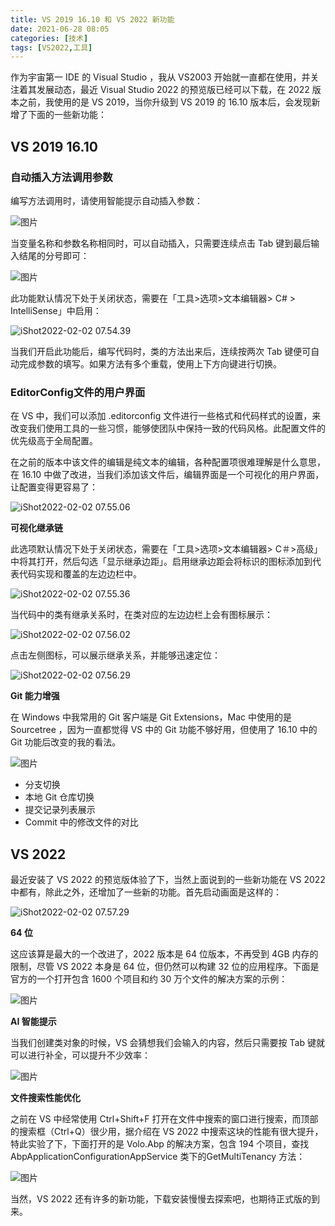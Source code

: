 ```yaml
---
title: VS 2019 16.10 和 VS 2022 新功能
date: 2021-06-28 08:05
categories: [技术]
tags: [VS2022,工具]
---
```


作为宇宙第一 IDE 的 Visual Studio ，我从 VS2003 开始就一直都在使用，并关注着其发展动态，最近 Visual Studio 2022 的预览版已经可以下载，在 2022 版本之前，我使用的是 VS 2019，当你升级到 VS 2019 的 16.10 版本后，会发现新增了下面的一些新功能：

<!--more-->

## VS 2019 16.10

### 自动插入方法调用参数

编写方法调用时，请使用智能提示自动插入参数：

![图片](https://cdn.jsdelivr.net/gh/oec2003/hblog-images/img/202202020753450.gif)

当变量名称和参数名称相同时，可以自动插入，只需要连续点击 Tab 键到最后输入结尾的分号即可：

![图片](https://cdn.jsdelivr.net/gh/oec2003/hblog-images/img/202202020754251.gif)

此功能默认情况下处于关闭状态，需要在「工具>选项>文本编辑器> C# > IntelliSense」中启用：

![iShot2022-02-02 07.54.39](https://cdn.jsdelivr.net/gh/oec2003/hblog-images/img/202202020754370.jpg)

当我们开启此功能后，编写代码时，类的方法出来后，连续按两次 Tab 键便可自动完成参数的填写。如果方法有多个重载，使用上下方向键进行切换。

### EditorConfig文件的用户界面

在 VS 中，我们可以添加 .editorconfig 文件进行一些格式和代码样式的设置，来改变我们使用工具的一些习惯，能够使团队中保持一致的代码风格。此配置文件的优先级高于全局配置。

在之前的版本中该文件的编辑是纯文本的编辑，各种配置项很难理解是什么意思，在 16.10 中做了改进，当我们添加该文件后，编辑界面是一个可视化的用户界面，让配置变得更容易了：

![iShot2022-02-02 07.55.06](https://cdn.jsdelivr.net/gh/oec2003/hblog-images/img/202202020755610.jpg)



**可视化继承链**

此选项默认情况下处于关闭状态，需要在「工具>选项>文本编辑器> C＃>高级」中将其打开，然后勾选「显示继承边距」。启用继承边距会将标识的图标添加到代表代码实现和覆盖的左边边栏中。

![iShot2022-02-02 07.55.36](https://cdn.jsdelivr.net/gh/oec2003/hblog-images/img/202202020755105.jpg)

当代码中的类有继承关系时，在类对应的左边边栏上会有图标展示：

![iShot2022-02-02 07.56.02](https://cdn.jsdelivr.net/gh/oec2003/hblog-images/img/202202020756582.jpg)

点击左侧图标，可以展示继承关系，并能够迅速定位：

![iShot2022-02-02 07.56.29](https://cdn.jsdelivr.net/gh/oec2003/hblog-images/img/202202020756041.jpg)

**Git 能力增强**

在 Windows 中我常用的 Git 客户端是 Git Extensions，Mac 中使用的是 Sourcetree ，因为一直都觉得 VS 中的 Git 功能不够好用，但使用了 16.10 中的 Git 功能后改变的我的看法。

![图片](https://cdn.jsdelivr.net/gh/oec2003/hblog-images/img/202202020756909.gif)

- 分支切换
- 本地 Git 仓库切换
- 提交记录列表展示
- Commit 中的修改文件的对比

## VS 2022 

最近安装了 VS 2022 的预览版体验了下，当然上面说到的一些新功能在  VS 2022 中都有，除此之外，还增加了一些新的功能。首先启动画面是这样的：

![iShot2022-02-02 07.57.29](https://cdn.jsdelivr.net/gh/oec2003/hblog-images/img/202202020757480.jpg)

**64 位**

这应该算是最大的一个改进了，2022 版本是 64 位版本，不再受到 4GB 内存的限制，尽管 VS 2022 本身是 64 位，但仍然可以构建 32 位的应用程序。下面是官方的一个打开包含 1600 个项目和约 30 万个文件的解决方案的示例：

![图片](https://cdn.jsdelivr.net/gh/oec2003/hblog-images/img/202202020758444.gif)

**AI 智能提示**

当我们创建类对象的时候，VS 会猜想我们会输入的内容，然后只需要按 Tab 键就可以进行补全，可以提升不少效率：

![图片](https://cdn.jsdelivr.net/gh/oec2003/hblog-images/img/202202020758771.gif)

**文件搜索性能优化**

之前在 VS 中经常使用 Ctrl+Shift+F 打开在文件中搜索的窗口进行搜索，而顶部的搜索框（Ctrl+Q）很少用，据介绍在 VS 2022 中搜索这块的性能有很大提升，特此实验了下，下面打开的是 Volo.Abp 的解决方案，包含 194 个项目，查找 AbpApplicationConfigurationAppService 类下的GetMultiTenancy 方法：

![图片](https://cdn.jsdelivr.net/gh/oec2003/hblog-images/img/202202020758267.gif)

当然，VS 2022 还有许多的新功能，下载安装慢慢去探索吧，也期待正式版的到来。
